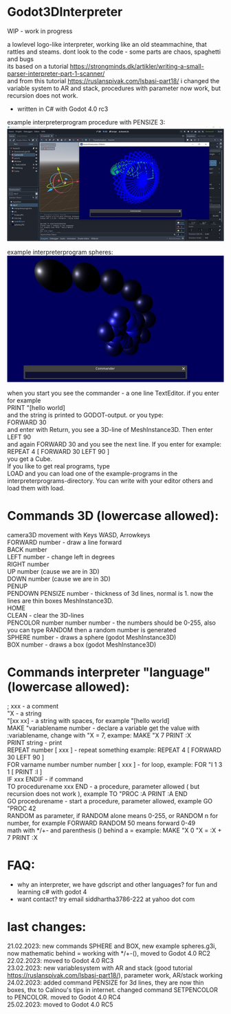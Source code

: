 # Godot3DInterpreter

WIP - work in progress

a lowlevel logo-like interpreter, working like an old steammachine, that rattles and steams. dont look to the code - some parts are chaos, spaghetti and bugs         
its based on a tutorial https://strongminds.dk/artikler/writing-a-small-parser-interpreter-part-1-scanner/   
and from this tutorial https://ruslanspivak.com/lsbasi-part18/ i changed the variable system to AR and stack, procedures with parameter now work, but recursion does not work.    

- written in C# with Godot 4.0 rc3   

example interpreterprogram procedure with PENSIZE 3:    
![Pic1](Godot3DInterpreter/firstpic.JPG)

   
example interpreterprogram spheres:    
![Pic2](Godot3DInterpreter/spheres.JPG)

    
when you start you see the commander - a one line TextEditor. if you enter for example   
PRINT "[hello world]    
and the string is printed to GODOT-output. or you type:    
FORWARD 30    
and enter with Return, you see a 3D-line of MeshInstance3D. Then enter   
LEFT 90   
and again FORWARD 30 and you see the next line. If you enter for example:   
REPEAT 4 [ FORWARD 30 LEFT 90 ]   
you get a Cube.   
If you like to get real programs, type   
LOAD and you can load one of the example-programs in the interpreterprograms-directory. You can write with your editor others and load them with load.   
     
    
   
# Commands 3D (lowercase allowed):   
camera3D movement with Keys WASD, Arrowkeys   
FORWARD number - draw a line forward    
BACK number   
LEFT number - change left in degrees   
RIGHT number   
UP number (cause we are in 3D)   
DOWN number (cause we are in 3D)   
PENUP    
PENDOWN
PENSIZE number - thickness of 3d lines, normal is 1. now the lines are thin boxes MeshInstance3D.    
HOME   
CLEAN - clear the 3D-lines   
PENCOLOR number number number - the numbers should be 0-255, also you can type RANDOM then a random number is generated    
SPHERE number - draws a sphere (godot MeshInstance3D)   
BOX number - draws a box (godot MeshInstance3D)

   
# Commands interpreter "language" (lowercase allowed):   
; xxx - a comment   
"X - a string   
"[xx xx] - a string with spaces, for example "[hello world]   
MAKE "variablename number - declare a variable get the value with :variablename, change with "X = 7, exampe: MAKE "X 7    PRINT :X   
PRINT string - print   
REPEAT number [ xxx ] - repeat something example: REPEAT 4 [ FORWARD 30 LEFT 90 ]   
FOR varname number number number [ xxx ] - for loop, example: FOR "I 1 3 1 [ PRINT :I ]   
IF xxx ENDIF - if command   
TO procedurename xxx END - a procedure, parameter allowed ( but recursion does not work ), example TO "PROC :A PRINT :A END    
GO procedurename - start a procedure, parameter allowed, example GO "PROC 42     
RANDOM as parameter, if RANDOM alone means 0-255, or RANDOM n for number, for example FORWARD RANDOM 50 means forward 0-49   
math with */+- and parenthesis () behind a = example: MAKE "X 0  "X = :X + 7  PRINT :X   
      
         
         
# FAQ:   
- why an interpreter, we have gdscript and other languages? for fun and learning c# with godot 4     
- want contact? try email siddhartha3786-222 at yahoo dot com    
  
    
# last changes:
  21.02.2023: new commands SPHERE and BOX, new example spheres.g3i, now mathematic behind = working with */+-(), moved to Godot 4.0 RC2    
  22.02.2023: moved to Godot 4.0 RC3    
  23.02.2023: new variablesystem with AR and stack (good tutorial https://ruslanspivak.com/lsbasi-part18/), parameter work, AR/stack working    
  24.02.2023: added command PENSIZE for 3d lines, they are now thin boxes, thx to Calinou's tips in internet. changed command SETPENCOLOR to PENCOLOR. moved to Godot 4.0 RC4    
  25.02.2023: moved to Godot 4.0 RC5    
  
  
